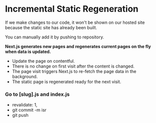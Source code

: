 # Incremental Static Regeneration

If we make changes to our code, it won't be shown on our hosted site because the static site has already been built.

You can manually add it by pushing to repository.

**Next.js generates new pages and regenerates current pages on the fly when data is updated.** 

 - Update the page on contentful.
 - There is no change on first visit after the content is changed.
 - The page visit triggers Next.js to re-fetch the page data in the background.
 - The static page is regenerated ready for the next visit.


### Go to [slug].js and index.js

- revalidate: 1,
- git commit -m isr
- git push